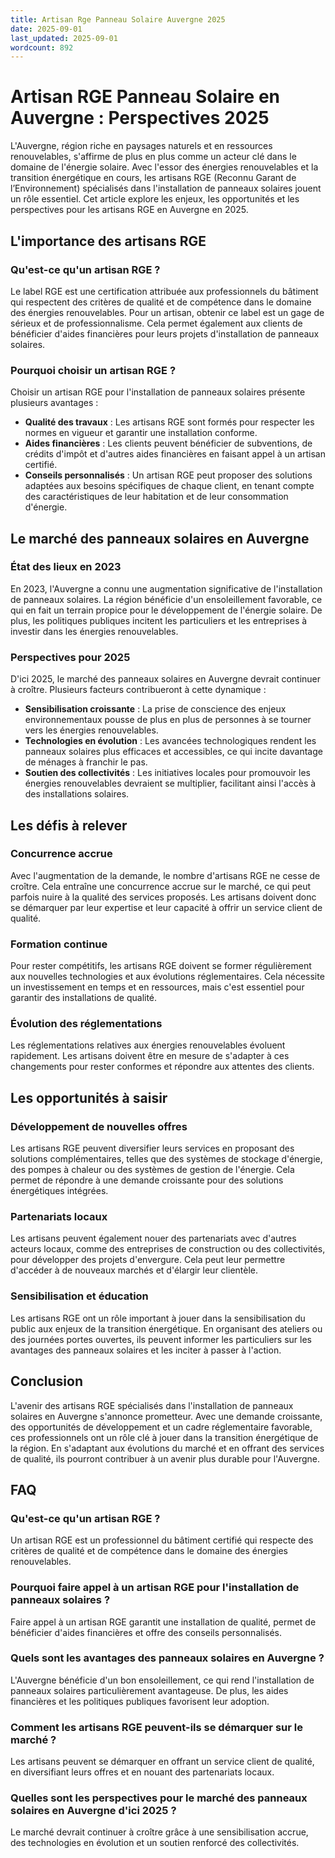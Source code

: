 ```yaml
---
title: Artisan Rge Panneau Solaire Auvergne 2025
date: 2025-09-01
last_updated: 2025-09-01
wordcount: 892
---
```


# Artisan RGE Panneau Solaire en Auvergne : Perspectives 2025

L'Auvergne, région riche en paysages naturels et en ressources renouvelables, s'affirme de plus en plus comme un acteur clé dans le domaine de l'énergie solaire. Avec l'essor des énergies renouvelables et la transition énergétique en cours, les artisans RGE (Reconnu Garant de l’Environnement) spécialisés dans l'installation de panneaux solaires jouent un rôle essentiel. Cet article explore les enjeux, les opportunités et les perspectives pour les artisans RGE en Auvergne en 2025.

## L'importance des artisans RGE

### Qu'est-ce qu'un artisan RGE ?

Le label RGE est une certification attribuée aux professionnels du bâtiment qui respectent des critères de qualité et de compétence dans le domaine des énergies renouvelables. Pour un artisan, obtenir ce label est un gage de sérieux et de professionnalisme. Cela permet également aux clients de bénéficier d'aides financières pour leurs projets d'installation de panneaux solaires.

### Pourquoi choisir un artisan RGE ?

Choisir un artisan RGE pour l'installation de panneaux solaires présente plusieurs avantages :

- **Qualité des travaux** : Les artisans RGE sont formés pour respecter les normes en vigueur et garantir une installation conforme.
- **Aides financières** : Les clients peuvent bénéficier de subventions, de crédits d'impôt et d'autres aides financières en faisant appel à un artisan certifié.
- **Conseils personnalisés** : Un artisan RGE peut proposer des solutions adaptées aux besoins spécifiques de chaque client, en tenant compte des caractéristiques de leur habitation et de leur consommation d'énergie.

## Le marché des panneaux solaires en Auvergne

### État des lieux en 2023

En 2023, l'Auvergne a connu une augmentation significative de l'installation de panneaux solaires. La région bénéficie d'un ensoleillement favorable, ce qui en fait un terrain propice pour le développement de l'énergie solaire. De plus, les politiques publiques incitent les particuliers et les entreprises à investir dans les énergies renouvelables.

### Perspectives pour 2025

D'ici 2025, le marché des panneaux solaires en Auvergne devrait continuer à croître. Plusieurs facteurs contribueront à cette dynamique :

- **Sensibilisation croissante** : La prise de conscience des enjeux environnementaux pousse de plus en plus de personnes à se tourner vers les énergies renouvelables.
- **Technologies en évolution** : Les avancées technologiques rendent les panneaux solaires plus efficaces et accessibles, ce qui incite davantage de ménages à franchir le pas.
- **Soutien des collectivités** : Les initiatives locales pour promouvoir les énergies renouvelables devraient se multiplier, facilitant ainsi l'accès à des installations solaires.

## Les défis à relever

### Concurrence accrue

Avec l'augmentation de la demande, le nombre d'artisans RGE ne cesse de croître. Cela entraîne une concurrence accrue sur le marché, ce qui peut parfois nuire à la qualité des services proposés. Les artisans doivent donc se démarquer par leur expertise et leur capacité à offrir un service client de qualité.

### Formation continue

Pour rester compétitifs, les artisans RGE doivent se former régulièrement aux nouvelles technologies et aux évolutions réglementaires. Cela nécessite un investissement en temps et en ressources, mais c'est essentiel pour garantir des installations de qualité.

### Évolution des réglementations

Les réglementations relatives aux énergies renouvelables évoluent rapidement. Les artisans doivent être en mesure de s'adapter à ces changements pour rester conformes et répondre aux attentes des clients.

## Les opportunités à saisir

### Développement de nouvelles offres

Les artisans RGE peuvent diversifier leurs services en proposant des solutions complémentaires, telles que des systèmes de stockage d'énergie, des pompes à chaleur ou des systèmes de gestion de l'énergie. Cela permet de répondre à une demande croissante pour des solutions énergétiques intégrées.

### Partenariats locaux

Les artisans peuvent également nouer des partenariats avec d'autres acteurs locaux, comme des entreprises de construction ou des collectivités, pour développer des projets d'envergure. Cela peut leur permettre d'accéder à de nouveaux marchés et d'élargir leur clientèle.

### Sensibilisation et éducation

Les artisans RGE ont un rôle important à jouer dans la sensibilisation du public aux enjeux de la transition énergétique. En organisant des ateliers ou des journées portes ouvertes, ils peuvent informer les particuliers sur les avantages des panneaux solaires et les inciter à passer à l'action.

## Conclusion

L'avenir des artisans RGE spécialisés dans l'installation de panneaux solaires en Auvergne s'annonce prometteur. Avec une demande croissante, des opportunités de développement et un cadre réglementaire favorable, ces professionnels ont un rôle clé à jouer dans la transition énergétique de la région. En s'adaptant aux évolutions du marché et en offrant des services de qualité, ils pourront contribuer à un avenir plus durable pour l'Auvergne.

## FAQ

### Qu'est-ce qu'un artisan RGE ?

Un artisan RGE est un professionnel du bâtiment certifié qui respecte des critères de qualité et de compétence dans le domaine des énergies renouvelables.

### Pourquoi faire appel à un artisan RGE pour l'installation de panneaux solaires ?

Faire appel à un artisan RGE garantit une installation de qualité, permet de bénéficier d'aides financières et offre des conseils personnalisés.

### Quels sont les avantages des panneaux solaires en Auvergne ?

L'Auvergne bénéficie d'un bon ensoleillement, ce qui rend l'installation de panneaux solaires particulièrement avantageuse. De plus, les aides financières et les politiques publiques favorisent leur adoption.

### Comment les artisans RGE peuvent-ils se démarquer sur le marché ?

Les artisans peuvent se démarquer en offrant un service client de qualité, en diversifiant leurs offres et en nouant des partenariats locaux.

### Quelles sont les perspectives pour le marché des panneaux solaires en Auvergne d'ici 2025 ?

Le marché devrait continuer à croître grâce à une sensibilisation accrue, des technologies en évolution et un soutien renforcé des collectivités.